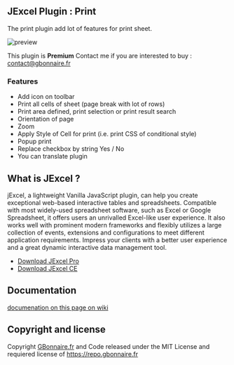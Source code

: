 ## JExcel Plugin : Print

The print plugin add lot of features for print sheet.

![preview](https://user-images.githubusercontent.com/52194475/91539002-f2c97f80-e918-11ea-9bd8-8ec33d4f0c92.png)

This plugin is **Premium** Contact me if you are interested to buy : [contact@gbonnaire.fr](mailto://contact@gbonnaire.fr)

### Features

- Add icon on toolbar
- Print all cells of sheet (page break with lot of rows)
- Print area defined, print selection or print result search
- Orientation of page
- Zoom
- Apply Style of Cell for print (i.e. print CSS of conditional style)
- Popup print
- Replace checkbox by string Yes / No
- You can translate plugin


## What is JExcel ?

jExcel, a lightweight Vanilla JavaScript plugin, can help you create exceptional web-based interactive tables and spreadsheets. Compatible with most widely-used spreadsheet software, such as Excel or Google Spreadsheet, it offers users an unrivalled Excel-like user experience. It also works well with prominent modern frameworks and flexibly utilizes a large collection of events, extensions and configurations to meet different application requirements. Impress your clients with a better user experience and a great dynamic interactive data management tool.

- [Download JExcel Pro](https://www.jexcel.net) 
- [Download JExcel CE](https://bossanova.uk/jexcel/)

## Documentation

[documenation on this page on wiki](https://github.com/Guillaume-Bo/jexcel-plugins-and-editors/wiki/Premium-plugin-:-Print)


## Copyright and license

Copyright [GBonnaire.fr](https://www.gbonnaire.fr) and Code released under the MIT License and requiered license of https://repo.gbonnaire.fr
